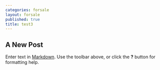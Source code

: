 ```yaml
---
categories: forsale
layout: forsale
published: true
title: test3
---
```

## A New Post

Enter text in [Markdown](http://daringfireball.net/projects/markdown/). Use the toolbar above, or click the **?** button for formatting help.
